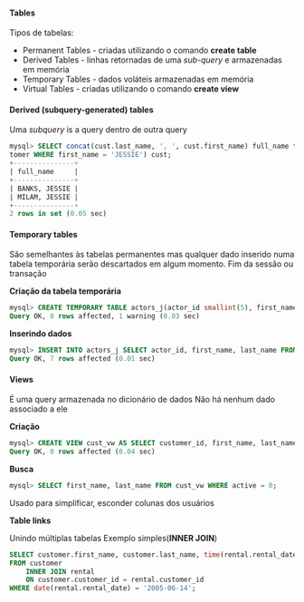 
#### Tables

Tipos de tabelas:

- Permanent Tables - criadas utilizando o comando **create table**
- Derived Tables - linhas retornadas de uma _sub-query_ e armazenadas em memória
- Temporary Tables - dados voláteis armazenadas em memória
- Virtual Tables - criadas utilizando o comando **create view**


#### Derived (subquery-generated) tables

Uma _subquery_ is a query dentro de outra query

```sql
mysql> SELECT concat(cust.last_name, ', ', cust.first_name) full_name from (SELECT first_name, last_name, email FROM cus
tomer WHERE first_name = 'JESSIE') cust;
+---------------+
| full_name     |
+---------------+
| BANKS, JESSIE |
| MILAM, JESSIE |
+---------------+
2 rows in set (0.05 sec)
```

#### Temporary tables
São semelhantes às tabelas permanentes mas qualquer dado inserido numa tabela temporária serão descartados em algum momento.
Fim da sessão ou transação


**Criação da tabela temporária**
```sql
mysql> CREATE TEMPORARY TABLE actors_j(actor_id smallint(5), first_name varchar(45), last_name varchar(45));
Query OK, 0 rows affected, 1 warning (0.03 sec)
```

**Inserindo dados**
```sql
mysql> INSERT INTO actors_j SELECT actor_id, first_name, last_name FROM actor WHERE last_name LIKE 'J%';
Query OK, 7 rows affected (0.01 sec)
```

#### Views
É uma query armazenada no dicionário de dados
Não há nenhum dado associado a ele

**Criação**
```sql
mysql> CREATE VIEW cust_vw AS SELECT customer_id, first_name, last_name, active FROM customer;
Query OK, 0 rows affected (0.04 sec)
```

**Busca**

```sql
mysql> SELECT first_name, last_name FROM cust_vw WHERE active = 0;
```

Usado para simplificar, esconder colunas dos usuários

**Table links**

Unindo múltiplas tabelas
Exemplo simples(**INNER JOIN**)

```sql
SELECT customer.first_name, customer.last_name, time(rental.rental_date) rental_time
FROM customer
	INNER JOIN rental
	ON customer.customer_id = rental.customer_id
WHERE date(rental.rental_date) = '2005-06-14';
```
